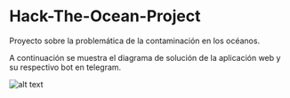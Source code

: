 # Hack-The-Ocean-Project
Proyecto sobre la problemática de la contaminación en los océanos.

A continuación se muestra el diagrama de solución de la aplicación web y su respectivo bot en telegram.

![alt text](https://res.cloudinary.com/gwenyver/image/upload/v1652639672/Github/LaunchX2022/HackTheOcean/Capture_aagaio.png)

